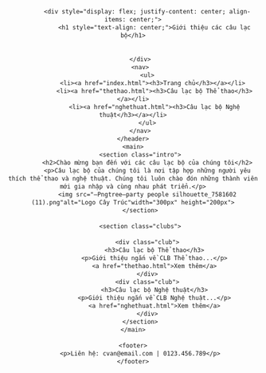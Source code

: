 <!DOCTYPE html>
<html>
<head>
    <title>Câu lạc bộ Cây Trúc</title>
    <link rel="stylesheet" href="styles.css">
</head>
<body>
    <header>
        <div class="banner">
            
            <div style="display: flex; justify-content: center; align-items: center;">
                <h1 style="text-align: center;">Giới thiệu các câu lạc bộ</h1>
            
           
        </div>
        <nav>
            <ul>
               <li><a href="index.html"><h3>Trang chủ</h3></a></li>
                <li><a href="thethao.html"><h3>Câu lạc bộ Thể thao</h3></a></li>
                <li><a href="nghethuat.html"><h3>Câu lạc bộ Nghệ thuật</h3></a></li>
            </ul>
        </nav>
    </header>
    <main>
        <section class="intro">
            <h2>Chào mừng bạn đến với các câu lạc bộ của chúng tôi</h2>
            <p>Câu lạc bộ của chúng tôi là nơi tập hợp những người yêu thích thể thao và nghệ thuật. Chúng tôi luôn chào đón những thành viên mới gia nhập và cùng nhau phát triển.</p>
            <img src="—Pngtree—party people silhouette_7581602 (11).png"alt="Logo Cây Trúc"width="300px" height="200px">
        </section>

        <section class="clubs">
           
            <div class="club">
                <h3>Câu lạc bộ Thể thao</h3>
                <p>Giới thiệu ngắn về CLB Thể thao...</p>
                <a href="thethao.html">Xem thêm</a>
            </div>
            <div class="club">
                <h3>Câu lạc bộ Nghệ thuật</h3>
                <p>Giới thiệu ngắn về CLB Nghệ thuật...</p>
                <a href="nghethuat.html">Xem thêm</a>
            </div>
        </section>
    </main>

    <footer>
        <p>Liên hệ: cvan@email.com | 0123.456.789</p>
    </footer>
</body>
</html>
